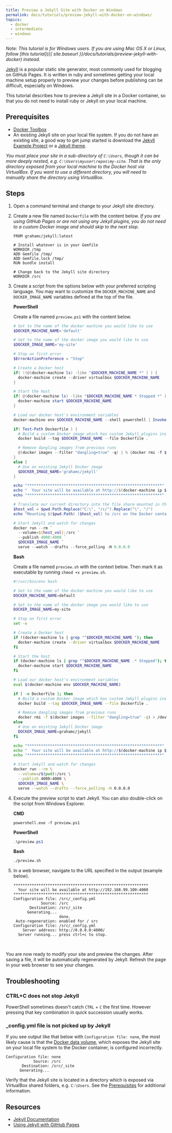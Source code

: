 ```yaml
---
title: Preview a Jekyll Site with Docker on Windows
permalink: docs/tutorials/preview-jekyll-with-docker-on-windows/
topics:
  - docker
  - intermediate
  - windows
---
```


*Note: This tutorial is for Windows users. If you are using Mac OS X or Linux, follow
[this tutorial]({{ site.baseurl }}/docs/tutorials/preview-jekyll-with-docker) instead.*

[Jekyll][jekyll] is a popular static site generator, most commonly used for blogging on GitHub Pages.
It is written in ruby and sometimes getting your local machine setup properly to preview your
changes before publishing can be difficult, especially on Windows.

This tutorial describes how to preview a Jekyll site in a Docker container, so that
you do not need to install ruby or Jekyll on your local machine.

[jekyll]: https://jekyllrb.com/

## <a name="prerequisites"></a> Prerequisites
* [Docker Toolbox][docker-toolbox]
* An existing Jekyll site on your local file system. If you do not have
  an existing site, a good way to get jump started is download the
  [Jekyll Example Project][jekyll-example] or a [Jekyll theme][jekyll-themes].

_You must place your site in a sub-directory of `C:\Users`,
  though it can be more deeply nested, e.g. `C:\Users\myuser\repos\my-site`.
  That is the only directory exposed from your local machine
  to the Docker host via VirtualBox. If you want to use a different directory, you will
  need to manually share the directory using VirtualBox._

[docker-toolbox]: https://www.docker.com/toolbox
[jekyll-example]: https://github.com/jekyll/example
[jekyll-themes]: https://github.com/jekyll/jekyll/wiki/Themes

## <a name="steps"></a> Steps

1. Open a command terminal and change to your Jekyll site directory.

2. Create a new file named `Dockerfile` with the content below.
    *If you are using GitHub Pages or are not using any Jekyll plugins,
    you do not need to a custom Docker image and should skip to the next step.*

    ```text
    FROM grahamc/jekyll:latest

    # Install whatever is in your Gemfile
    WORKDIR /tmp
    ADD Gemfile /tmp/
    ADD Gemfile.lock /tmp/
    RUN bundle install

    # Change back to the Jekyll site directory
    WORKDIR /src
    ```

3. Create a script from the options below with your preferred scripting language.
    You may want to customize the `DOCKER_MACHINE_NAME` and `DOCKER_IMAGE_NAME`
    variables defined at the top of the file.

    **PowerShell**

    Create a file named `preview.ps1` with the content below.

    ```powershell
    # Set to the name of the docker machine you would like to use
    $DOCKER_MACHINE_NAME='default'

    # Set to the name of the docker image you would like to use
    $DOCKER_IMAGE_NAME='my-site'

    # Stop on first error
    $ErrorActionPreference = "Stop"

    # Create a Docker host
    if( !(@(docker-machine ls) -like "$DOCKER_MACHINE_NAME *" ) ) {
      docker-machine create --driver virtualbox $DOCKER_MACHINE_NAME
    }

    # Start the host
    if( @(docker-machine ls) -like "$DOCKER_MACHINE_NAME * Stopped *" ) {
      docker-machine start $DOCKER_MACHINE_NAME
    }

    # Load our docker host's environment variables
    docker-machine env $DOCKER_MACHINE_NAME --shell powershell | Invoke-Expression

    if( Test-Path Dockerfile ) {
      # Build a custom Docker image which has custom Jekyll plugins installed
      docker build --tag $DOCKER_IMAGE_NAME --file Dockerfile .

      # Remove dangling images from previous runs
      @(docker images --filter "dangling=true" -q) | % {docker rmi -f $_}
    }
    else {
      # Use an existing Jekyll Docker image
      $DOCKER_IMAGE_NAME='grahamc/jekyll'
    }

    echo "***********************************************************"
    echo "  Your site will be available at http://$(docker-machine ip $DOCKER_MACHINE_NAME):4000"
    echo "***********************************************************"

    # Translate our current directory into the file share mounted in the docker host
    $host_vol = $pwd.Path.Replace("C:\", "/c/").Replace("\", "/")
    echo "Mounting $($pwd.Path) ($host_vol) to /src on the Docker container"

    # Start Jekyll and watch for changes
    docker run --rm `
      --volume=${host_vol}:/src `
      --publish 4000:4000 `
      $DOCKER_IMAGE_NAME `
      serve --watch --drafts --force_polling -H 0.0.0.0
    ```

    **Bash**

    Create a file named `preview.sh` with the context below. Then mark it as executable by running `chmod +x preview.sh`.

    ```bash
    #!/usr/bin/env bash

    # Set to the name of the docker machine you would like to use
    DOCKER_MACHINE_NAME=default

    # Set to the name of the docker image you would like to use
    DOCKER_IMAGE_NAME=my-site

    # Stop on first error
    set -e

    # Create a Docker host
    if !(docker-machine ls | grep "^$DOCKER_MACHINE_NAME "); then
      docker-machine create --driver virtualbox $DOCKER_MACHINE_NAME
    fi

    # Start the host
    if (docker-machine ls | grep "^$DOCKER_MACHINE_NAME .* Stopped"); then
      docker-machine start $DOCKER_MACHINE_NAME
    fi

    # Load our docker host's environment variables
    eval $(docker-machine env $DOCKER_MACHINE_NAME)

    if [ -e Dockerfile ]; then
      # Build a custom Docker image which has custom Jekyll plugins installed
      docker build --tag $DOCKER_IMAGE_NAME --file Dockerfile .

      # Remove dangling images from previous runs
      docker rmi -f $(docker images --filter "dangling=true" -q) > /dev/null 2>&1 || true
    else
      # Use an existing Jekyll Docker image
      DOCKER_IMAGE_NAME=grahamc/jekyll
    fi

    echo "***********************************************************"
    echo "  Your site will be available at http://$(docker-machine ip $DOCKER_MACHINE_NAME):4000"
    echo "***********************************************************"

    # Start Jekyll and watch for changes
    docker run --rm \
      --volume=/$(pwd):/src \
      --publish 4000:4000 \
      $DOCKER_IMAGE_NAME \
      serve --watch --drafts --force_polling -H 0.0.0.0
    ```

4. Execute the preview script to start Jekyll. You can also double-click on the
    script from Windows Explorer.

    **CMD**

    ```batch
    powershell.exe -f preview.ps1
    ```

    **PowerShell**

    ```powershell
    .\preview.ps1
    ```

    **Bash**

    ```bash
    ./preview.sh
    ```

6. In a web browser, navigate to the URL specified in the output (example below).

    ```
    ***********************************************************
      Your site will be available at http://192.168.99.100:4000
    ***********************************************************
    Configuration file: /src/_config.yml
                Source: /src
           Destination: /src/_site
          Generating...
                        done.
     Auto-regeneration: enabled for / src
    Configuration file: /src/_config.yml
        Server address: http://0.0.0.0:4000/
      Server running... press ctrl+c to stop.
    ```
<br/>

You are now ready to modify your site and preview the changes.
After saving a file, it will be automatically regenerated by Jekyll.
Refresh the page in your web browser to see your changes.

[jekyll-image]: https://hub.docker.com/r/grahamc/jekyll/

## <a name="troubleshooting"></a>Troubleshooting

### <a name="troubleshooting-stop-jekyll"></a>CTRL+C does not stop Jekyll

PowerShell sometimes doesn't catch `CTRL` + `C` the first time. However pressing that key combination in quick succession usually works.

### <a name="troubleshooting-missing-config"></a> \_config.yml file is not picked up by Jekyll
If you see output like that below with `Configuration file: none`,
the most likely cause is that the [Docker data volume][docker-volume], which exposes the Jekyll site on your local file
system to the Docker container, is configured incorrectly.

```text
Configuration file: none
            Source: /src
       Destination: /src/_site
      Generating...
```

Verify that the Jekyll site is located in a directory which is exposed via VirtualBox shared folders, e.g. `C:\Users`.
See the [Prerequisites](#prerequisites) for additional information.

[docker-volume]: https://docs.docker.com/userguide/dockervolumes/

## <a name="resources"></a>Resources

* [Jekyll Documentation](https://jekyllrb.com/docs/home/)
* [Using Jekyll with GitHub Pages](https://jekyllrb.com/docs/github-pages/)
